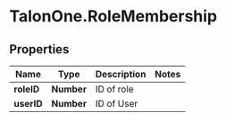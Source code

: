 # TalonOne.RoleMembership

## Properties
Name | Type | Description | Notes
------------ | ------------- | ------------- | -------------
**roleID** | **Number** | ID of role | 
**userID** | **Number** | ID of User | 


